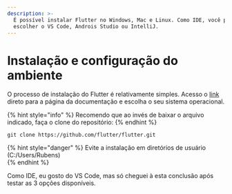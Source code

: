 ```yaml
---
description: >-
  É possível instalar Flutter no Windows, Mac e Linux. Como IDE, você pode
  escolher o VS Code, Androis Studio ou IntelliJ.
---
```


# Instalação e configuração do ambiente

O processo de instalação do Flutter é relativamente simples. Acesso o [link](https://flutter.dev/docs/get-started/install) direto para a página da documentação e escolha o seu sistema operacional. 

{% hint style="info" %}
Recomendo que ao invés de baixar o arquivo indicado, faça o clone do repositório:
{% endhint %}

```text
git clone https://github.com/flutter/flutter.git
```

{% hint style="danger" %}
Evite a instalação em diretórios de usuário \(C:/Users/Rubens\)  
{% endhint %}

Como IDE, eu gosto do VS Code, mas só cheguei à esta conclusão após testar as 3 opções disponíveis. 

